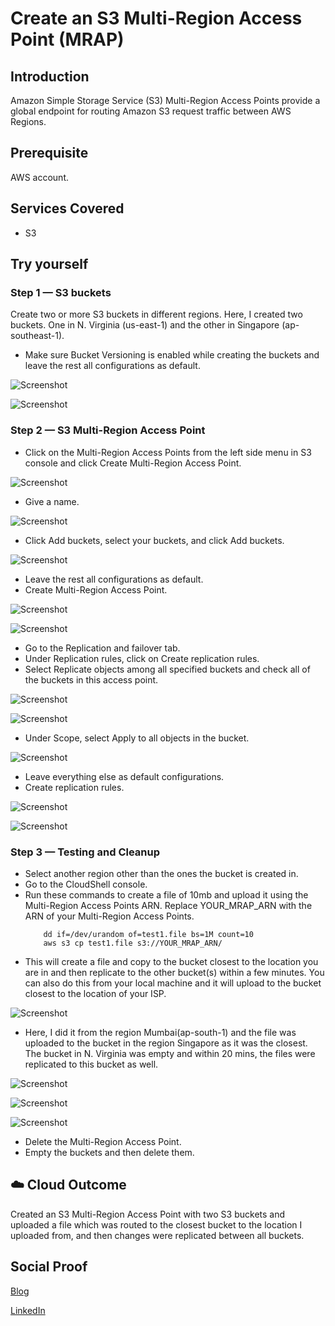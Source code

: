 # Create an S3 Multi-Region Access Point (MRAP)

## Introduction

Amazon Simple Storage Service (S3) Multi-Region Access Points provide a global endpoint for routing Amazon S3 request traffic between AWS Regions.

## Prerequisite

AWS account.

## Services Covered

- S3

## Try yourself

### Step 1 — S3 buckets
Create two or more S3 buckets in different regions. Here, I created two buckets. One in N. Virginia (us-east-1) and the other in Singapore (ap-southeast-1).
- Make sure Bucket Versioning is enabled while creating the buckets and leave the rest all configurations as default.

![Screenshot](https://github.com/aaditunni/100DaysOfCloud/blob/main/Journey/065/day65.JPG)

![Screenshot](https://github.com/aaditunni/100DaysOfCloud/blob/main/Journey/065/day65.1.JPG)


### Step 2 — S3 Multi-Region Access Point
- Click on the Multi-Region Access Points from the left side menu in S3 console and click Create Multi-Region Access Point.

![Screenshot](https://github.com/aaditunni/100DaysOfCloud/blob/main/Journey/065/day65.2.JPG)

- Give a name.

![Screenshot](https://github.com/aaditunni/100DaysOfCloud/blob/main/Journey/065/day65.3.JPG)

- Click Add buckets, select your buckets, and click Add buckets.

![Screenshot](https://github.com/aaditunni/100DaysOfCloud/blob/main/Journey/065/day65.4.JPG)

- Leave the rest all configurations as default.
- Create Multi-Region Access Point.

![Screenshot](https://github.com/aaditunni/100DaysOfCloud/blob/main/Journey/065/day65.5.JPG)

![Screenshot](https://github.com/aaditunni/100DaysOfCloud/blob/main/Journey/065/day65.6.JPG)

- Go to the Replication and failover tab.
- Under Replication rules, click on Create replication rules.
- Select Replicate objects among all specified buckets and check all of the buckets in this access point.

![Screenshot](https://github.com/aaditunni/100DaysOfCloud/blob/main/Journey/065/day65.7.JPG)

![Screenshot](https://github.com/aaditunni/100DaysOfCloud/blob/main/Journey/065/day65.8.JPG)

- Under Scope, select Apply to all objects in the bucket.

![Screenshot](https://github.com/aaditunni/100DaysOfCloud/blob/main/Journey/065/day65.9.JPG)

- Leave everything else as default configurations.
- Create replication rules.

![Screenshot](https://github.com/aaditunni/100DaysOfCloud/blob/main/Journey/065/day65.10.JPG)

![Screenshot](https://github.com/aaditunni/100DaysOfCloud/blob/main/Journey/065/day65.11.JPG)

### Step 3 — Testing and Cleanup
- Select another region other than the ones the bucket is created in.
- Go to the CloudShell console.
- Run these commands to create a file of 10mb and upload it using the Multi-Region Access Points ARN. Replace YOUR_MRAP_ARN with the ARN of your Multi-Region Access Points.
    ```
        dd if=/dev/urandom of=test1.file bs=1M count=10
        aws s3 cp test1.file s3://YOUR_MRAP_ARN/
    ```
- This will create a file and copy to the bucket closest to the location you are in and then replicate to the other bucket(s) within a few minutes. You can also do this from your local machine and it will upload to the bucket closest to the location of your ISP.

![Screenshot](https://github.com/aaditunni/100DaysOfCloud/blob/main/Journey/065/day65.12.JPG)

- Here, I did it from the region Mumbai(ap-south-1) and the file was uploaded to the bucket in the region Singapore as it was the closest. The bucket in N. Virginia was empty and within 20 mins, the files were replicated to this bucket as well.

![Screenshot](https://github.com/aaditunni/100DaysOfCloud/blob/main/Journey/065/day65.13.JPG)

![Screenshot](https://github.com/aaditunni/100DaysOfCloud/blob/main/Journey/065/day65.14.JPG)

![Screenshot](https://github.com/aaditunni/100DaysOfCloud/blob/main/Journey/065/day65.15.JPG)

- Delete the Multi-Region Access Point.
- Empty the buckets and then delete them.

## ☁️ Cloud Outcome

Created an S3 Multi-Region Access Point with two S3 buckets and uploaded a file which was routed to the closest bucket to the location I uploaded from, and then changes were replicated between all buckets.

## Social Proof

[Blog](https://dev.to/aaditunni/create-an-s3-multi-region-access-point-mrap-466j)

[LinkedIn](https://www.linkedin.com/posts/aaditunni_100daysofcloud-aws-cloud-activity-7038620861532114944-Y-aa?utm_source=share&utm_medium=member_desktop)
